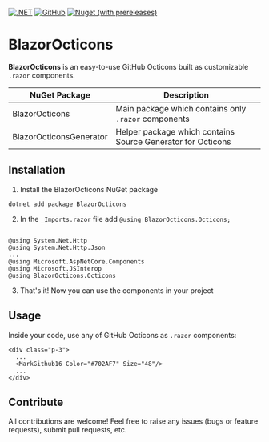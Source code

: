 [![.NET](https://github.com/BlazorOcticons/BlazorOcticons/actions/workflows/dotnet.yml/badge.svg)](https://github.com/BlazorOcticons/BlazorOcticons/actions/workflows/dotnet.yml)
[![GitHub](https://img.shields.io/github/license/BlazorOcticons/BlazorOcticons)](https://github.com/BlazorOcticons/BlazorOcticons/blob/main/LICENSE)
[![Nuget (with prereleases)](https://img.shields.io/nuget/vpre/BlazorOcticons?logo=nuget)](https://www.nuget.org/packages/BlazorOcticons)

# BlazorOcticons

**BlazorOcticons** is an easy-to-use GitHub Octicons built as customizable `.razor` components.

| NuGet Package           | Description |
|-------------------------|-------------|
| BlazorOcticons          | Main package which contains only `.razor` components |
| BlazorOcticonsGenerator | Helper package which contains Source Generator for Octicons |

## Installation

1. Install the BlazorOcticons NuGet package

``` 
dotnet add package BlazorOcticons
```

2. In the `_Imports.razor` file add `@using BlazorOcticons.Octicons;`

``` razor

@using System.Net.Http
@using System.Net.Http.Json
...
@using Microsoft.AspNetCore.Components
@using Microsoft.JSInterop
@using BlazorOcticons.Octicons

```

3. That's it! Now you can use the components in your project

## Usage

Inside your code, use any of GitHub Octicons as `.razor` components:

``` razor
<div class="p-3">
  ...
  <MarkGithub16 Color="#702AF7" Size="48"/>
  ...
</div>
```

## Contribute

All contributions are welcome! Feel free to raise any issues (bugs or feature requests), submit pull requests, etc.
